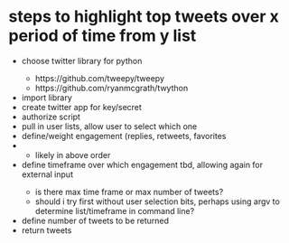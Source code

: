 <h1>steps to highlight top tweets over x period of time from y list</h1>
<ul>
  <li>choose twitter library for python</li>
    <ul>
      <li>https://github.com/tweepy/tweepy</li>
      <li>https://github.com/ryanmcgrath/twython</li>
    </ul>
  <li>import library</li>
  <li>create twitter app for key/secret</li>
  <li>authorize script</li>
  <li>pull in user lists, allow user to select which one</li>
  <li>define/weight engagement (replies, retweets, favorites<li>
    <ul>
      <li>likely in above order</li>
    </ul>
  <li>define timeframe over which engagement tbd, allowing again for external input</li>
    <ul>
      <li>is there max time frame or max number of tweets?</li>
      <li>should i try first without user selection bits, perhaps using argv to determine list/timeframe in command line?</li>
    </ul>
  <li>define number of tweets to be returned</li>
  <li>return tweets</li>
</ul>  